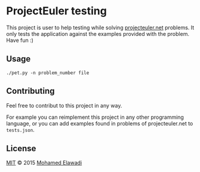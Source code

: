 # ProjectEuler testing

This project is user to help testing while solving [projecteuler.net](http://projecteuler.net) problems. It only tests the application against the examples provided with the problem.
Have fun :)

## Usage

`./pet.py -n problem_number file`

## Contributing

Feel free to contribut to this project in any way.

For example you can reimplement this project in any other programming language, or you can add examples found in problems of projecteuler.net to `tests.json`.

## License

[MIT](./LICENSE) © 2015 [Mohamed Elawadi](http://www.github.com/mie00)